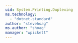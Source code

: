 ```yaml
---
uid: System.Printing.Duplexing
ms.technology: 
  - "dotnet-standard"
author: "stevehoag"
ms.author: "shoag"
manager: "wpickett"
---
```

